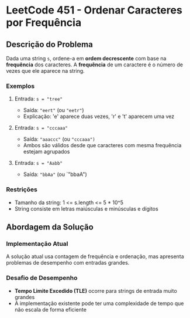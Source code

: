 # LeetCode 451 - Ordenar Caracteres por Frequência

## Descrição do Problema

Dada uma string `s`, ordene-a em **ordem decrescente** com base na **frequência** dos caracteres. A **frequência** de um caractere é o número de vezes que ele aparece na string.

### Exemplos

1. Entrada: `s = "tree"`
    - Saída: `"eert"` (ou `"eetr"`)
    - Explicação: 'e' aparece duas vezes, 'r' e 't' aparecem uma vez

2. Entrada: `s = "cccaaa"`
    - Saída: `"aaaccc"` (ou `"cccaaa")`
    - Ambos são válidos desde que caracteres com mesma frequência estejam agrupados

3. Entrada: `s = "Aabb"`
    - Saída: `"bbAa"` (ou `"bbaA")

### Restrições
- Tamanho da string: 1 <= s.length <= 5 * 10^5
- String consiste em letras maiúsculas e minúsculas e dígitos

## Abordagem da Solução

### Implementação Atual
A solução atual usa contagem de frequência e ordenação, mas apresenta problemas de desempenho com entradas grandes.

### Desafio de Desempenho
- **Tempo Limite Excedido (TLE)** ocorre para strings de entrada muito grandes
- A implementação existente pode ter uma complexidade de tempo que não escala de forma eficiente
